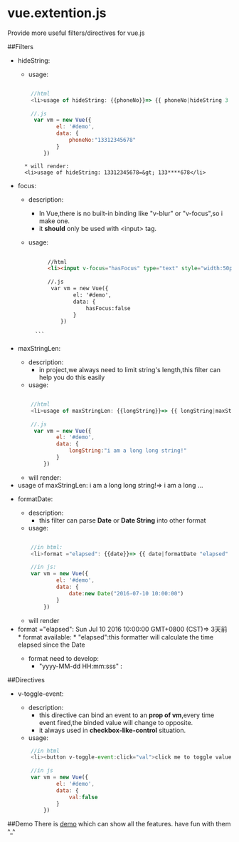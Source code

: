 # vue.extention.js
Provide more useful filters/directives for vue.js

##Filters
* hideString:
    * usage:
    
    ```js
    
        //html
        <li>usage of hideString: {{phoneNo}}=> {{ phoneNo|hideString 3 4 "*"}}</li>
        
        //.js
         var vm = new Vue({
                el: '#demo',
                data: {
                    phoneNo:"13312345678"
                }
            })
    
    ```
        * will render:
        <li>usage of hideString: 13312345678=&gt; 133****678</li>

* focus:
    * description:
        * In Vue,there is no built-in binding like "v-blur" or "v-focus",so i make one.
        * it **should** only be used with \<input\> tag.
    * usage:
    
        ```html
          
              //html
              <li><input v-focus="hasFocus" type="text" style="width:50px;" value="blur me!"> HasFocus: {{hasFocus}}</li>
              
              //.js
               var vm = new Vue({
                      el: '#demo',
                      data: {
                          hasFocus:false
                      }
                  })
          
          ```

* maxStringLen:
    * description:
        * in project,we always need to limit string's length,this filter can help you do this easily
    * usage:
        
    ```js
    
        //html
        <li>usage of maxStringLen: {{longString}}=> {{ longString|maxStringLen 12 "..."}}</li>
        
        //.js
         var vm = new Vue({
                el: '#demo',
                data: {
                    longString:"i am a long long string!"
                }
            })
    
    ```

    * will render:
    <li>usage of maxStringLen: i am a long long string!=&gt; i am a long ...</li>
    
* formatDate:
    * description:
        * this filter can parse **Date** or **Date String** into other format
    * usage:
    
    ```js
    
        //in html:
        <li>format ="elapsed": {{date}}=> {{ date|formatDate "elapsed" }}</li>
        
        //in js:
        var vm = new Vue({
                el: '#demo',
                data: {
                    date:new Date("2016-07-10 10:00:00")
                }
            })
    
    ```

    * will render
    <li>format ="elapsed": Sun Jul 10 2016 10:00:00 GMT+0800 (CST)=&gt; 3天前</li>
    * format available:
        * "elapsed":this formatter will calculate the time elapsed since the Date
        
    * format need to develop:
        * "yyyy-MM-dd HH:mm:sss" : 


##Directives
* v-toggle-event:
    * description:
        * this directive can bind an event to an **prop of vm**,every time event fired,the binded value will change to opposite.
        * it always used in **checkbox-like-control** situation.
    * usage:
    
    ```js
        //in html 
        <li><button v-toggle-event:click="val">click me to toggle value</button>{{val}}</li>
        
        //in js
        var vm = new Vue({
                el: '#demo',
                data: {
                    val:false
                }
            })
    
    ```


##Demo
There is <a href="../demo">demo</a> which can show all the features. have fun with them ^_^